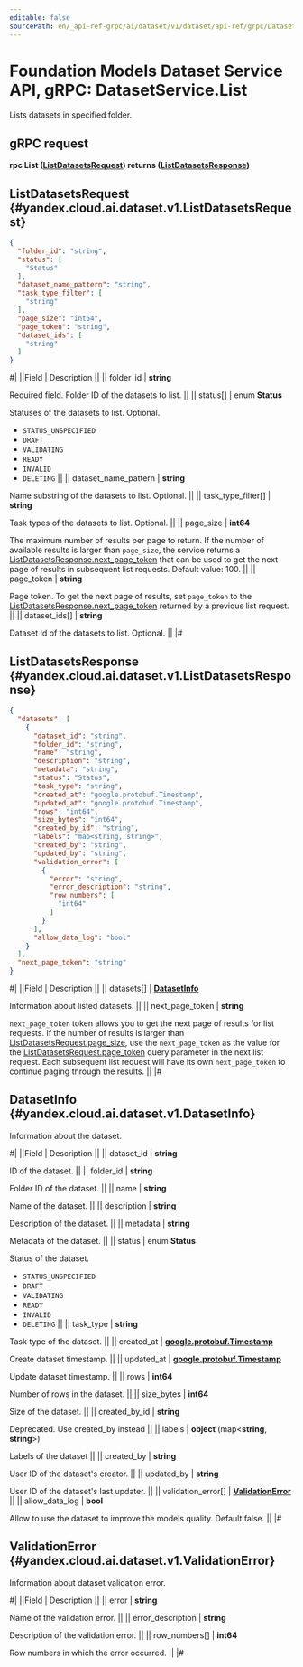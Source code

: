```yaml
---
editable: false
sourcePath: en/_api-ref-grpc/ai/dataset/v1/dataset/api-ref/grpc/Dataset/list.md
---
```


# Foundation Models Dataset Service API, gRPC: DatasetService.List

Lists datasets in specified folder.

## gRPC request

**rpc List ([ListDatasetsRequest](#yandex.cloud.ai.dataset.v1.ListDatasetsRequest)) returns ([ListDatasetsResponse](#yandex.cloud.ai.dataset.v1.ListDatasetsResponse))**

## ListDatasetsRequest {#yandex.cloud.ai.dataset.v1.ListDatasetsRequest}

```json
{
  "folder_id": "string",
  "status": [
    "Status"
  ],
  "dataset_name_pattern": "string",
  "task_type_filter": [
    "string"
  ],
  "page_size": "int64",
  "page_token": "string",
  "dataset_ids": [
    "string"
  ]
}
```

#|
||Field | Description ||
|| folder_id | **string**

Required field. Folder ID of the datasets to list. ||
|| status[] | enum **Status**

Statuses of the datasets to list. Optional.

- `STATUS_UNSPECIFIED`
- `DRAFT`
- `VALIDATING`
- `READY`
- `INVALID`
- `DELETING` ||
|| dataset_name_pattern | **string**

Name substring of the datasets to list. Optional. ||
|| task_type_filter[] | **string**

Task types of the datasets to list. Optional. ||
|| page_size | **int64**

The maximum number of results per page to return. If the number of available
results is larger than `page_size`,
the service returns a [ListDatasetsResponse.next_page_token](#yandex.cloud.ai.dataset.v1.ListDatasetsResponse)
that can be used to get the next page of results in subsequent list requests. Default value: 100. ||
|| page_token | **string**

Page token. To get the next page of results, set `page_token` to the
[ListDatasetsResponse.next_page_token](#yandex.cloud.ai.dataset.v1.ListDatasetsResponse) returned by a previous list request. ||
|| dataset_ids[] | **string**

Dataset Id of the datasets to list. Optional. ||
|#

## ListDatasetsResponse {#yandex.cloud.ai.dataset.v1.ListDatasetsResponse}

```json
{
  "datasets": [
    {
      "dataset_id": "string",
      "folder_id": "string",
      "name": "string",
      "description": "string",
      "metadata": "string",
      "status": "Status",
      "task_type": "string",
      "created_at": "google.protobuf.Timestamp",
      "updated_at": "google.protobuf.Timestamp",
      "rows": "int64",
      "size_bytes": "int64",
      "created_by_id": "string",
      "labels": "map<string, string>",
      "created_by": "string",
      "updated_by": "string",
      "validation_error": [
        {
          "error": "string",
          "error_description": "string",
          "row_numbers": [
            "int64"
          ]
        }
      ],
      "allow_data_log": "bool"
    }
  ],
  "next_page_token": "string"
}
```

#|
||Field | Description ||
|| datasets[] | **[DatasetInfo](#yandex.cloud.ai.dataset.v1.DatasetInfo)**

Information about listed datasets. ||
|| next_page_token | **string**

`next_page_token` token allows you to get the next page of results for list requests.
If the number of results is larger than [ListDatasetsRequest.page_size](#yandex.cloud.ai.dataset.v1.ListDatasetsRequest), use
the `next_page_token` as the value for the [ListDatasetsRequest.page_token](#yandex.cloud.ai.dataset.v1.ListDatasetsRequest) query parameter
in the next list request. Each subsequent list request will have its own
`next_page_token` to continue paging through the results. ||
|#

## DatasetInfo {#yandex.cloud.ai.dataset.v1.DatasetInfo}

Information about the dataset.

#|
||Field | Description ||
|| dataset_id | **string**

ID of the dataset. ||
|| folder_id | **string**

Folder ID of the dataset. ||
|| name | **string**

Name of the dataset. ||
|| description | **string**

Description of the dataset. ||
|| metadata | **string**

Metadata of the dataset. ||
|| status | enum **Status**

Status of the dataset.

- `STATUS_UNSPECIFIED`
- `DRAFT`
- `VALIDATING`
- `READY`
- `INVALID`
- `DELETING` ||
|| task_type | **string**

Task type of the dataset. ||
|| created_at | **[google.protobuf.Timestamp](https://developers.google.com/protocol-buffers/docs/reference/google.protobuf#timestamp)**

Create dataset timestamp. ||
|| updated_at | **[google.protobuf.Timestamp](https://developers.google.com/protocol-buffers/docs/reference/google.protobuf#timestamp)**

Update dataset timestamp. ||
|| rows | **int64**

Number of rows in the dataset. ||
|| size_bytes | **int64**

Size of the dataset. ||
|| created_by_id | **string**

Deprecated. Use created_by instead ||
|| labels | **object** (map<**string**, **string**>)

Labels of the dataset ||
|| created_by | **string**

User ID of the dataset's creator. ||
|| updated_by | **string**

User ID of the dataset's last updater. ||
|| validation_error[] | **[ValidationError](#yandex.cloud.ai.dataset.v1.ValidationError)** ||
|| allow_data_log | **bool**

Allow to use the dataset to improve the models quality. Default false. ||
|#

## ValidationError {#yandex.cloud.ai.dataset.v1.ValidationError}

Information about dataset validation error.

#|
||Field | Description ||
|| error | **string**

Name of the validation error. ||
|| error_description | **string**

Description of the validation error. ||
|| row_numbers[] | **int64**

Row numbers in which the error occurred. ||
|#